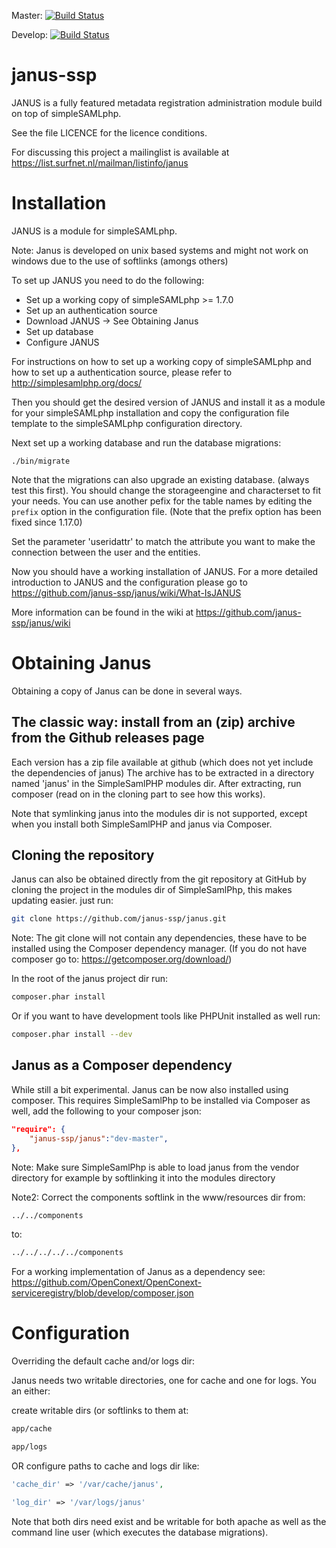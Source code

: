 Master: [![Build Status](https://travis-ci.org/janus-ssp/janus.png?branch=master)](https://travis-ci.org/janus-ssp/janus)

Develop: [![Build Status](https://travis-ci.org/janus-ssp/janus.png?branch=develop)](https://travis-ci.org/janus-ssp/janus)

janus-ssp
=========

JANUS is a fully featured metadata registration administration module build on top of simpleSAMLphp.


See the file LICENCE for the licence conditions.


For discussing this project a mailinglist is available at https://list.surfnet.nl/mailman/listinfo/janus


Installation
============

JANUS is a module for simpleSAMLphp.

Note: Janus is developed on unix based systems and might not work on windows due to the use of softlinks (amongs others)

To set up JANUS you need to do the following:

  * Set up a working copy of simpleSAMLphp >= 1.7.0
  * Set up an authentication source
  * Download JANUS -> See Obtaining Janus
  * Set up database
  * Configure JANUS

For instructions on how to set up a working copy of simpleSAMLphp and how to
set up a authentication source, please refer to http://simplesamlphp.org/docs/

Then you should get the desired version of JANUS and install it as a module for
your simpleSAMLphp installation and copy the configuration file template to the
simpleSAMLphp configuration directory.

Next set up a working database and run the database migrations:
```
./bin/migrate
```

Note that the migrations can also upgrade an existing database. (always test this first). You should change the storageengine and
characterset to fit your needs. You can use another pefix for the table names
by editing the `prefix` option in the configuration file. (Note that the prefix option has been fixed since 1.17.0)

Set the parameter 'useridattr' to match the attribute you want
to make the connection between the user and the entities.

Now you should have a working installation of JANUS. For a more detailed
introduction to JANUS and the configuration please go to
https://github.com/janus-ssp/janus/wiki/What-IsJANUS

More information can be found in the wiki at https://github.com/janus-ssp/janus/wiki

Obtaining Janus
===============
Obtaining a copy of Janus can be done in several ways.

The classic way: install from an (zip) archive from the Github releases page
----------------------------------------------------------------------------

Each version has a zip file available at github (which does not yet include the dependencies of janus)
The archive has to be extracted in a directory named 'janus' in the SimpleSamlPHP modules dir. After extracting, run composer (read on in the cloning part to see how this works).

Note that symlinking janus into the modules dir is not supported, except when you install both SimpleSamlPHP and janus via Composer.

Cloning the repository
----------------------

Janus can also be obtained directly from the git repository at GitHub
by cloning the project in the modules dir of SimpleSamlPhp, this makes updating easier. just run:

```sh
git clone https://github.com/janus-ssp/janus.git
```

Note: The git clone will not contain any dependencies, these have to be installed using the Composer dependency manager. (If you do not have composer go to: https://getcomposer.org/download/)

In the root of the janus project dir run:

```sh
composer.phar install
```

Or if you want to have development tools like PHPUnit installed as well run:

```sh
composer.phar install --dev
```

Janus as a Composer dependency
------------------------------------

While still a bit experimental. Janus can be now also installed using composer. This requires SimpleSamlPhp to be installed via Composer as well, add the following to your composer json:

```json
"require": {
    "janus-ssp/janus":"dev-master",
},
```

Note: Make sure SimpleSamlPhp is able to load janus from the vendor directory for example by softlinking it into
the modules directory

Note2: Correct the components softlink in the www/resources dir from:

```sh
../../components
```

to:

```sh
../../../../../components
```

For a working implementation of Janus as a dependency see:
https://github.com/OpenConext/OpenConext-serviceregistry/blob/develop/composer.json

Configuration
=============

Overriding the default cache and/or logs dir:

Janus needs two writable directories, one for cache and one for logs. You an either:

create writable dirs (or softlinks to them at:

```sh
app/cache

app/logs
```

OR configure paths to cache and logs dir like:

```php
'cache_dir' => '/var/cache/janus',

'log_dir' => '/var/logs/janus'
```

Note that both dirs need exist and be writable for both apache as well as the command line user
(which executes the database migrations).

